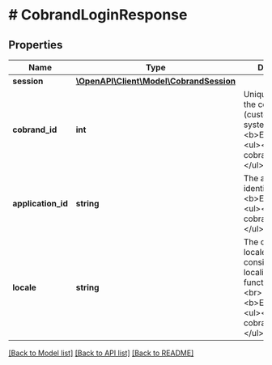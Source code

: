 # # CobrandLoginResponse

## Properties

Name | Type | Description | Notes
------------ | ------------- | ------------- | -------------
**session** | [**\OpenAPI\Client\Model\CobrandSession**](CobrandSession.md) |  | [optional]
**cobrand_id** | **int** | Unique identifier of the cobrand (customer) in the system.&lt;br&gt;&lt;br&gt;&lt;b&gt;Endpoints&lt;/b&gt;:&lt;ul&gt;&lt;li&gt;POST cobrand/login&lt;/li&gt;&lt;/ul&gt; | [optional] [readonly]
**application_id** | **string** | The application identifier.&lt;br&gt;&lt;br&gt;&lt;b&gt;Endpoints&lt;/b&gt;:&lt;ul&gt;&lt;li&gt;POST cobrand/login&lt;/li&gt;&lt;/ul&gt; | [optional] [readonly]
**locale** | **string** | The customer&#39;s locale that will be considered for the localization functionality.&lt;br&gt;&lt;br&gt;&lt;b&gt;Endpoints&lt;/b&gt;:&lt;ul&gt;&lt;li&gt;POST cobrand/login&lt;/li&gt;&lt;/ul&gt; | [optional] [readonly]

[[Back to Model list]](../../README.md#models) [[Back to API list]](../../README.md#endpoints) [[Back to README]](../../README.md)
